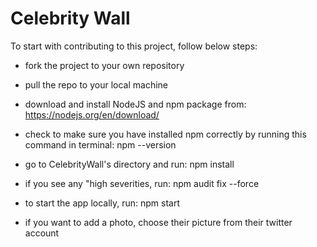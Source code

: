 # Celebrity Wall

To start with contributing to this project, follow below steps:

- fork the project to your own repository
- pull the repo to your local machine
- download and install NodeJS and npm package from: https://nodejs.org/en/download/
- check to make sure you have installed npm correctly by running this command in terminal: npm --version
- go to CelebrityWall's directory and run: npm install
- if you see any "high severities, run: npm audit fix --force
- to start the app locally, run: npm start

- if you want to add a photo, choose their picture from their twitter account
